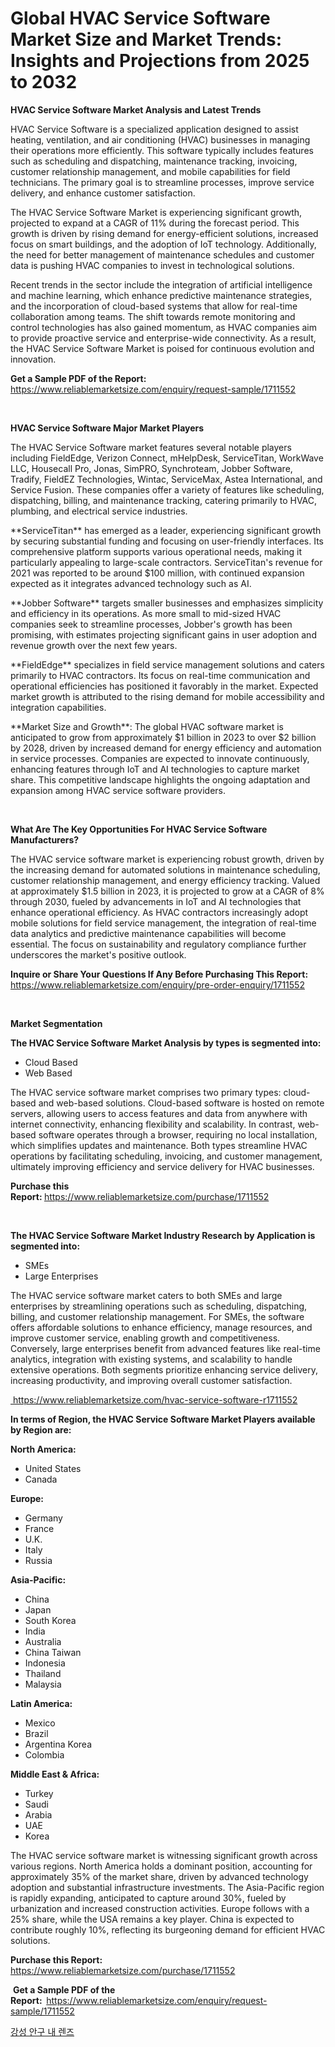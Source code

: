 <p><h1>Global HVAC Service Software Market Size and Market Trends: Insights and Projections from 2025 to 2032</h1></p><p><strong>HVAC Service Software Market Analysis and Latest Trends</strong></p>
<p><p>HVAC Service Software is a specialized application designed to assist heating, ventilation, and air conditioning (HVAC) businesses in managing their operations more efficiently. This software typically includes features such as scheduling and dispatching, maintenance tracking, invoicing, customer relationship management, and mobile capabilities for field technicians. The primary goal is to streamline processes, improve service delivery, and enhance customer satisfaction.</p><p>The HVAC Service Software Market is experiencing significant growth, projected to expand at a CAGR of 11% during the forecast period. This growth is driven by rising demand for energy-efficient solutions, increased focus on smart buildings, and the adoption of IoT technology. Additionally, the need for better management of maintenance schedules and customer data is pushing HVAC companies to invest in technological solutions.</p><p>Recent trends in the sector include the integration of artificial intelligence and machine learning, which enhance predictive maintenance strategies, and the incorporation of cloud-based systems that allow for real-time collaboration among teams. The shift towards remote monitoring and control technologies has also gained momentum, as HVAC companies aim to provide proactive service and enterprise-wide connectivity. As a result, the HVAC Service Software Market is poised for continuous evolution and innovation.</p></p>
<p><strong>Get a Sample PDF of the Report:&nbsp;</strong> <a href="https://www.reliablemarketsize.com/enquiry/request-sample/1711552?utm_campaign=1886&utm_medium=2&utm_source=Github&utm_content=ia&utm_term=11012025&utm_id=hvac-service-software">https://www.reliablemarketsize.com/enquiry/request-sample/1711552</a></p>
<p>&nbsp;</p>
<p><strong>HVAC Service Software Major Market Players</strong></p>
<p><p>The HVAC Service Software market features several notable players including FieldEdge, Verizon Connect, mHelpDesk, ServiceTitan, WorkWave LLC, Housecall Pro, Jonas, SimPRO, Synchroteam, Jobber Software, Tradify, FieldEZ Technologies, Wintac, ServiceMax, Astea International, and Service Fusion. These companies offer a variety of features like scheduling, dispatching, billing, and maintenance tracking, catering primarily to HVAC, plumbing, and electrical service industries.</p><p>**ServiceTitan** has emerged as a leader, experiencing significant growth by securing substantial funding and focusing on user-friendly interfaces. Its comprehensive platform supports various operational needs, making it particularly appealing to large-scale contractors. ServiceTitan's revenue for 2021 was reported to be around $100 million, with continued expansion expected as it integrates advanced technology such as AI.</p><p>**Jobber Software** targets smaller businesses and emphasizes simplicity and efficiency in its operations. As more small to mid-sized HVAC companies seek to streamline processes, Jobber's growth has been promising, with estimates projecting significant gains in user adoption and revenue growth over the next few years.</p><p>**FieldEdge** specializes in field service management solutions and caters primarily to HVAC contractors. Its focus on real-time communication and operational efficiencies has positioned it favorably in the market. Expected market growth is attributed to the rising demand for mobile accessibility and integration capabilities.</p><p>**Market Size and Growth**: The global HVAC software market is anticipated to grow from approximately $1 billion in 2023 to over $2 billion by 2028, driven by increased demand for energy efficiency and automation in service processes. Companies are expected to innovate continuously, enhancing features through IoT and AI technologies to capture market share. This competitive landscape highlights the ongoing adaptation and expansion among HVAC service software providers.</p></p>
<p>&nbsp;</p>
<p><strong>What Are The Key Opportunities For HVAC Service Software Manufacturers?</strong></p>
<p><p>The HVAC service software market is experiencing robust growth, driven by the increasing demand for automated solutions in maintenance scheduling, customer relationship management, and energy efficiency tracking. Valued at approximately $1.5 billion in 2023, it is projected to grow at a CAGR of 8% through 2030, fueled by advancements in IoT and AI technologies that enhance operational efficiency. As HVAC contractors increasingly adopt mobile solutions for field service management, the integration of real-time data analytics and predictive maintenance capabilities will become essential. The focus on sustainability and regulatory compliance further underscores the market's positive outlook.</p></p>
<p><strong>Inquire or Share Your Questions If Any Before Purchasing This Report:</strong> <a href="https://www.reliablemarketsize.com/enquiry/pre-order-enquiry/1711552?utm_campaign=1886&utm_medium=2&utm_source=Github&utm_content=ia&utm_term=11012025&utm_id=hvac-service-software">https://www.reliablemarketsize.com/enquiry/pre-order-enquiry/1711552</a></p>
<p>&nbsp;</p>
<p><strong>Market Segmentation</strong></p>
<p><strong>The HVAC Service Software Market Analysis by types is segmented into:</strong></p>
<p><ul><li>Cloud Based</li><li>Web Based</li></ul></p>
<p><p>The HVAC service software market comprises two primary types: cloud-based and web-based solutions. Cloud-based software is hosted on remote servers, allowing users to access features and data from anywhere with internet connectivity, enhancing flexibility and scalability. In contrast, web-based software operates through a browser, requiring no local installation, which simplifies updates and maintenance. Both types streamline HVAC operations by facilitating scheduling, invoicing, and customer management, ultimately improving efficiency and service delivery for HVAC businesses.</p></p>
<p><strong>Purchase this Report:&nbsp;</strong><a href="https://www.reliablemarketsize.com/purchase/1711552?utm_campaign=1886&utm_medium=2&utm_source=Github&utm_content=ia&utm_term=11012025&utm_id=hvac-service-software">https://www.reliablemarketsize.com/purchase/1711552</a></p>
<p>&nbsp;</p>
<p><strong>The HVAC Service Software Market Industry Research by Application is segmented into:</strong></p>
<p><ul><li>SMEs</li><li>Large Enterprises</li></ul></p>
<p><p>The HVAC service software market caters to both SMEs and large enterprises by streamlining operations such as scheduling, dispatching, billing, and customer relationship management. For SMEs, the software offers affordable solutions to enhance efficiency, manage resources, and improve customer service, enabling growth and competitiveness. Conversely, large enterprises benefit from advanced features like real-time analytics, integration with existing systems, and scalability to handle extensive operations. Both segments prioritize enhancing service delivery, increasing productivity, and improving overall customer satisfaction.</p></p>
<p><a href="https://www.reliablemarketsize.com/hvac-service-software-r1711552?utm_campaign=1886&utm_medium=2&utm_source=Github&utm_content=ia&utm_term=11012025&utm_id=hvac-service-software">&nbsp;https://www.reliablemarketsize.com/hvac-service-software-r1711552</a></p>
<p><strong>In terms of Region, the HVAC Service Software Market Players available by Region are:</strong></p>
<p>
    <p> <strong> North America: </strong>
        <ul>
            <li>United States</li>
            <li>Canada</li>
        </ul>
        </p> 
    <p> <strong> Europe: </strong>
        <ul>
            <li>Germany</li>
            <li>France</li>
            <li>U.K.</li>
            <li>Italy</li>
            <li>Russia</li>
        </ul>
        </p> 
    <p> <strong> Asia-Pacific: </strong>
        <ul>
            <li>China</li>
            <li>Japan</li>
            <li>South Korea</li>
            <li>India</li>
            <li>Australia</li>
            <li>China Taiwan</li>
            <li>Indonesia</li>
            <li>Thailand</li>
            <li>Malaysia</li>
        </ul>
        </p> 
    <p> <strong> Latin America: </strong>
        <ul>
            <li>Mexico</li>
            <li>Brazil</li>
            <li>Argentina Korea</li>
            <li>Colombia</li>
        </ul>
        </p> 
    <p> <strong> Middle East & Africa: </strong>
        <ul>
            <li>Turkey</li>
            <li>Saudi</li>
            <li>Arabia</li>
            <li>UAE</li>
            <li>Korea</li>
        </ul>
    </p>
    </p>
<p><p>The HVAC service software market is witnessing significant growth across various regions. North America holds a dominant position, accounting for approximately 35% of the market share, driven by advanced technology adoption and substantial infrastructure investments. The Asia-Pacific region is rapidly expanding, anticipated to capture around 30%, fueled by urbanization and increased construction activities. Europe follows with a 25% share, while the USA remains a key player. China is expected to contribute roughly 10%, reflecting its burgeoning demand for efficient HVAC solutions.</p></p>
<p><strong>Purchase this Report: </strong><a href="https://www.reliablemarketsize.com/purchase/1711552?utm_campaign=1886&utm_medium=2&utm_source=Github&utm_content=ia&utm_term=11012025&utm_id=hvac-service-software">https://www.reliablemarketsize.com/purchase/1711552</a></p>
<p>&nbsp;<strong>Get a Sample PDF of the Report:&nbsp;&nbsp;</strong><a href="https://www.reliablemarketsize.com/enquiry/request-sample/1711552?utm_campaign=1886&utm_medium=2&utm_source=Github&utm_content=ia&utm_term=11012025&utm_id=hvac-service-software">https://www.reliablemarketsize.com/enquiry/request-sample/1711552</a></p>
<p><strong></strong></p>
<p><p><a href="https://github.com/laholand/Market-Research-Report-List-6/blob/main/866847129948.md?utm_campaign=1886&utm_medium=2&utm_source=Github&utm_content=ia&utm_term=11012025&utm_id=hvac-service-software">강성 안구 내 렌즈</a></p></p>